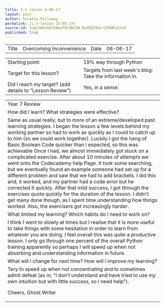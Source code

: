 ```yaml
---
title: I.t lesson 6-06-17
layout: post
author: horatio.holloway
permalink: /i.t-lesson-15-05-17/
source-id: 1npLtWXvkEt5NwxP9ldNJ3N-RaZHQf8dzr2VKNKa1hvU
published: true
---
```

<table>
  <tr>
    <td>Title</td>
    <td>Overcoming Inconvenience</td>
    <td>Date</td>
    <td>06-06-17
</td>
  </tr>
</table>


<table>
  <tr>
    <td>Starting point:</td>
    <td>19% way through Python</td>
  </tr>
  <tr>
    <td>Target for this lesson?</td>
    <td>Targets from last week's blog: Take the information in.</td>
  </tr>
  <tr>
    <td>Did I reach my target? 
(add details to "Lesson Review")</td>
    <td>Yes, in a sense.</td>
  </tr>
</table>


<table>
  <tr>
    <td>Year 7 Review</td>
  </tr>
  <tr>
    <td>How did I learn? What strategies were effective? </td>
  </tr>
  <tr>
    <td>Same as usual really, but to more of an extreme/developed past learning strategies. I began the lesson a few levels behind my working partner so had to work as quickly as I could to catch up to him (so we could work together). Luckily I got the hang of Basic Boolean Code quicker than I expected, so this was achievable Once I had, we almost immediately got stuck on a complicated exercise. After about 10 minutes of attempts we went onto the Codecademy help Page. It took some searching, but we eventually found an example someone had set up for a different problem and saw that we had to add brackets. I did this and, it worked, and my partner had a code error but he corrected it quickly. After that mild success, I got through the exercises quote quickly for the duration of the lesson. I didn't get many done though, as I spent time understanding how things worked. Also, the exercisers got increasingly harder.</td>
  </tr>
  <tr>
    <td>What limited my learning? Which habits do I need to work on? </td>
  </tr>
  <tr>
    <td>I think I went to slowly at times but I realise that it is more useful to take things with some hesitation in order to learn from whatever you are doing. I feel overall this was quite a productive lesson. I only go through one percent of the overall Python training apparently so perhaps I will speed up when not absorbing and understanding information in future.</td>
  </tr>
  <tr>
    <td>What will I change for next time? How will I improve my learning?</td>
  </tr>
  <tr>
    <td>Tery to speed up when not concentrating and to sometimes admit defeat (as in; "I don’t understand and have tried to use my own intuition but with little success, so I need help"). 

Cheers, Ghost Writer</td>
  </tr>
</table>


